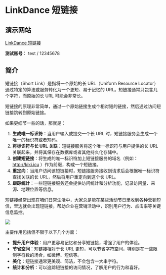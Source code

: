 # LinkDance 短链接
## 演示网站
[LinkDance 短链接](http://8.148.20.158/) 

**测试账号：** test / 12345678 

## 简介
短链接（Short Link）是指将一个原始的长 URL（Uniform Resource Locator）通过特定的算法或服务转化为一个更短、易于记忆的 URL。短链接通常只包含几个字符，而原始的长 URL 可能会非常长。

短链接的原理非常简单，通过一个原始链接生成个相对短的链接，然后通过访问短链接跳转到原始链接。

如果更细节一些的话，那就是：
1. **生成唯一标识符**：当用户输入或提交一个长 URL 时，短链接服务会生成一个唯一的标识符或者短码。
2. **将标识符与长 URL 关联**：短链接服务将这个唯一标识符与用户提供的长 URL 关联起来，并将其保存在数据库或者其他持久化存储中。
3. **创建短链接**：将生成的唯一标识符加上短链接服务的域名（例如：http://kiki.icu ）作为前缀，构成一个短链接。
4. **重定向**：当用户访问该短链接时，短链接服务接收到请求后会根据唯一标识符查找关联的长 URL，然后将用户重定向到这个长 URL。
5. **跟踪统计**：一些短链接服务还会提供访问统计和分析功能，记录访问量、来源、地理位置等信息。

短链接经常出现在咱们日常生活中，大家总是能在某些活动节日里收到各种营销短信，里边就会出现短链接。帮助企业在营销活动中，识别用户行为、点击率等关键信息监控。

![](https://images-machen.oss-cn-beijing.aliyuncs.com/IMG_9858-20231126.jpg)

主要作用包括但不限于以下几个方面：

- **提升用户体验**：用户更容易记忆和分享短链接，增强了用户的体验。
- **节省空间**：短链接相对于长 URL 更短，可以节省字符空间，特别是在一些限制字符数的场合，如微博、短信等。
- **美化**：短链接通常更美观、简洁，不会包含一大串字符。
- **统计和分析**：可以追踪短链接的访问情况，了解用户的行为和喜好。
